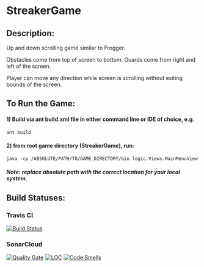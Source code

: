 # StreakerGame

## Description:

Up and down scrolling game similar to Frogger.

Obstacles come from top of screen to bottom.
Guards come from right and left of the screen.

Player can move any direction while screen is scrolling without exiting bounds of the screen.

## To Run the Game:

#### 1) Build via ant build.xml file in either command line or IDE of choice, e.g.
```
ant build
```

#### 2) from root game directory (StreakerGame), run:
```
java -cp /ABSOLUTE/PATH/TO/GAME_DIRECTORY/bin logic.Views.MainMenuView
```
##### Note: replace absolute path with the correct location for your local system.

## Build Statuses:

### Travis CI
[![Build Status](https://travis-ci.org/brobinson15/StreakerGame.svg?branch=master)](https://travis-ci.org/brobinson15/StreakerGame)

### SonarCloud
[![Quality Gate](https://sonarcloud.io/api/badges/gate?key=streakergame:master)](https://sonarcloud.io/dashboard/index/streakergame:refactor)
[![LOC](https://sonarcloud.io/api/badges/measure?key=streakergame:master&metric=ncloc)](https://sonarcloud.io/dashboard/index/streakergame:master)
[![Code Smells](https://sonarcloud.io/api/badges/measure?key=streakergame:master&metric=code_smells)](https://sonarcloud.io/dashboard/index/streakergame:master)
